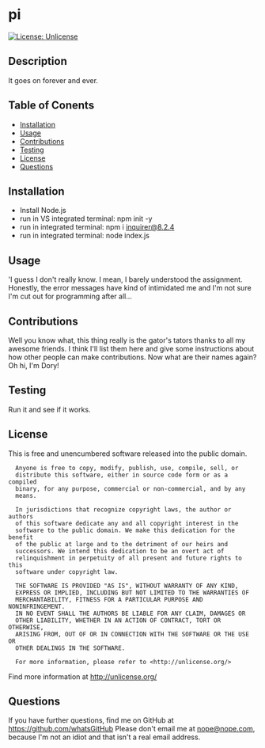 # pi
  [![License: Unlicense](https://img.shields.io/badge/license-Unlicense-blue.svg)](http://unlicense.org/)
  ## Description
  
  It goes on forever and ever.

  ## Table of Conents
  - [Installation](#installation)
  - [Usage](#usage)
  - [Contributions](#contributions)
  - [Testing](#testing)
  - [License](#license)
  - [Questions](#questions)

  ## Installation
  - Install Node.js
  - run in VS integrated terminal: npm init -y
  - run in integrated terminal: npm i inquirer@8.2.4
  - run in integrated terminal: node index.js

  ## Usage
  'I guess I don't really know. I mean, I barely understood the assignment. Honestly, the error messages have kind of intimidated me and I'm not sure I'm cut out for programming after all...
  ## Contributions 
  Well you know what, this thing really is the gator's tators thanks to all my awesome friends. I think I'll list them here and give some instructions about how  other people can make contributions. Now what are their names again? Oh hi, I'm Dory!
  ## Testing
  Run it and see if it works.
  ## License
  This is free and unencumbered software released into the public domain.

      Anyone is free to copy, modify, publish, use, compile, sell, or
      distribute this software, either in source code form or as a compiled
      binary, for any purpose, commercial or non-commercial, and by any
      means.
      
      In jurisdictions that recognize copyright laws, the author or authors
      of this software dedicate any and all copyright interest in the
      software to the public domain. We make this dedication for the benefit
      of the public at large and to the detriment of our heirs and
      successors. We intend this dedication to be an overt act of
      relinquishment in perpetuity of all present and future rights to this
      software under copyright law.
      
      THE SOFTWARE IS PROVIDED "AS IS", WITHOUT WARRANTY OF ANY KIND,
      EXPRESS OR IMPLIED, INCLUDING BUT NOT LIMITED TO THE WARRANTIES OF
      MERCHANTABILITY, FITNESS FOR A PARTICULAR PURPOSE AND NONINFRINGEMENT.
      IN NO EVENT SHALL THE AUTHORS BE LIABLE FOR ANY CLAIM, DAMAGES OR
      OTHER LIABILITY, WHETHER IN AN ACTION OF CONTRACT, TORT OR OTHERWISE,
      ARISING FROM, OUT OF OR IN CONNECTION WITH THE SOFTWARE OR THE USE OR
      OTHER DEALINGS IN THE SOFTWARE.
      
      For more information, please refer to <http://unlicense.org/>
  
  Find more information at http://unlicense.org/

  ## Questions
  If you have further questions, find me on GitHub at https://github.com/whatsGitHub
  Please don't email me at nope@nope.com, because I'm not an idiot and that isn't a real email address.

